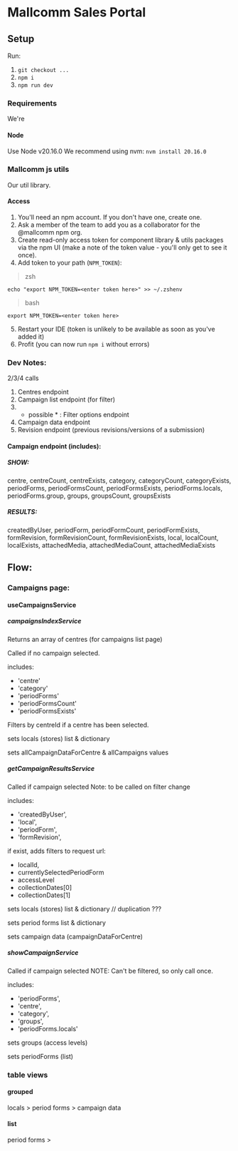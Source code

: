 # Mallcomm Sales Portal

## Setup
Run:
1. `git checkout ...`
2. `npm i`
3. `npm run dev`

### Requirements
We're 

#### Node 
Use Node v20.16.0
We recommend using nvm: `nvm install 20.16.0`

### Mallcomm js utils
Our util library. 

#### Access
1.  You'll need an npm account.  If you don't have one, create one.
2.  Ask a member of the team to add you as a collaborator for the @mallcomm npm org.
3.  Create read-only access token for component library & utils packages via the npm UI (make a note of the token value - you'll only get to see it once).
4.  Add token to your path (`NPM_TOKEN`):

> zsh
```
echo "export NPM_TOKEN=<enter token here>" >> ~/.zshenv
```

> bash
```
export NPM_TOKEN=<enter token here>
```

5. Restart your IDE (token is unlikely to be available as soon as you've added it)
6. Profit (you can now run `npm i` without errors)


### Dev Notes:
2/3/4 calls 

1. Centres endpoint
2. Campaign list endpoint (for filter)
3. * possible * : Filter options endpoint
4. Campaign data endpoint
5. Revision endpoint (previous revisions/versions of a submission)


#### Campaign endpoint (includes):

##### SHOW:

centre,
centreCount,
centreExists,
category,
categoryCount,
categoryExists,
periodForms,
periodFormsCount,
periodFormsExists,
periodForms.locals,
periodForms.group,
groups,
groupsCount,
groupsExists


#####  RESULTS:
createdByUser,
periodForm,
periodFormCount,
periodFormExists,
formRevision,
formRevisionCount,
formRevisionExists,
local,
localCount,
localExists,
attachedMedia,
attachedMediaCount,
attachedMediaExists



## Flow:
### Campaigns page:
#### useCampaignsService
##### campaignsIndexService
Returns an array of centres (for campaigns list page)

Called if no campaign selected.

includes:
- 'centre'
- 'category'
- 'periodForms'
- 'periodFormsCount'
- 'periodFormsExists'

Filters by centreId if a centre has been selected.

sets locals (stores) list & dictionary

sets allCampaignDataForCentre & allCampaigns values

##### getCampaignResultsService
Called if campaign selected
Note: to be called on filter change

includes:
- 'createdByUser',
- 'local',
- 'periodForm',
- 'formRevision',

if exist, adds filters to request url:
- localId,
- currentlySelectedPeriodForm
- accessLevel
- collectionDates[0]
- collectionDates[1]

sets locals (stores) list & dictionary // duplication ???

sets period forms list & dictionary

sets campaign data (campaignDataForCentre) 

##### showCampaignService
Called if campaign selected
NOTE: Can't be filtered, so only call once.

includes:
- 'periodForms',
- 'centre',
- 'category',
- 'groups',
- 'periodForms.locals'

sets groups (access levels)

sets periodForms (list)




### table views
#### grouped
locals > period forms > campaign data

#### list
period forms > 
